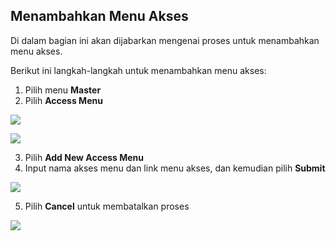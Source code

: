 ## **Menambahkan Menu Akses**

Di dalam bagian ini akan dijabarkan mengenai proses untuk menambahkan menu akses. 

Berikut ini langkah-langkah untuk menambahkan menu akses:

1. Pilih menu **Master**
2. Pilih **Access Menu**

![](media/7aac76a5463e058fc204dd51b9fc2e2b.png)

![](media/236794439ad68c689eba572d73f2cfcd.png)

3. Pilih **Add New Access Menu**
4. Input nama akses menu dan link menu akses, dan kemudian pilih **Submit**

![](media/96802d55819a2dbcdd9a1cc81a72097c.jpg)

5. Pilih **Cancel** untuk membatalkan proses

![](media/8eb31f52363c9d6289d14ef383bb0583.jpg)